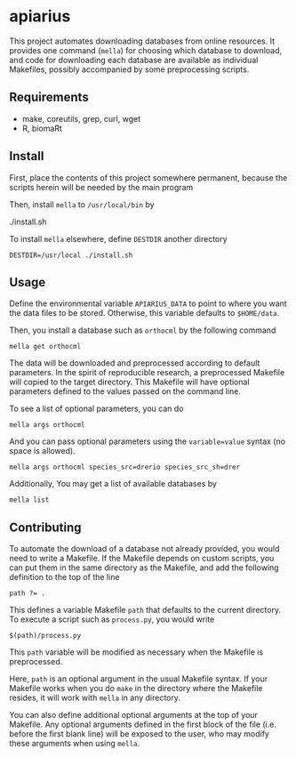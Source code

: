 # apiarius

This project automates downloading databases from online resources.
It provides one command (`mella`) for choosing which database to download, and
code for downloading each database are available as individual
Makefiles, possibly accompanied by some preprocessing scripts.

## Requirements

- make, coreutils, grep, curl, wget
- R, biomaRt

## Install

First, place the contents of this project somewhere permanent, because
the scripts herein will be needed by the main program

Then, install `mella` to `/usr/local/bin` by

   ./install.sh

To install `mella` elsewhere, define `DESTDIR` another directory

    DESTDIR=/usr/local ./install.sh

## Usage

Define the environmental variable `APIARIUS_DATA` to point to where you want the
data files to be stored. Otherwise, this variable defaults to `$HOME/data`.

Then, you install a database such as `orthocml` by the following command

    mella get orthocml

The data will be downloaded and preprocessed according to default parameters. In
the spirit of reproducible research, a preprocessed Makefile will 
copied to the target directory. This Makefile will have optional
parameters defined to the values passed on the command line.

To see a list of optional parameters, you can do

    mella args orthocml

And you can pass optional parameters using the `variable=value` syntax (no space
is allowed).

    mella args orthocml species_src=drerio species_src_sh=drer

Additionally, You may get a list of available databases by

    mella list

## Contributing

To automate the download of a database not already provided, you would need to
write a Makefile. If the Makefile depends on custom scripts, you can put them in
the same directory as the Makefile, and add the following definition to the top
of the line

    path ?= .

This defines a variable Makefile `path` that defaults to the current directory.
To execute a script such as `process.py`, you would write

    $(path)/process.py

This `path` variable will be modified as necessary when the Makefile is
preprocessed.

Here, `path` is an optional argument in the usual Makefile syntax. If your
Makefile works when you do `make` in the directory where the Makefile resides,
it will work with `mella` in any directory.

You can also define additional optional arguments at the top of your Makefile.
Any optional arguments defined in the first block of the file (i.e. before the
first blank line) will be exposed to the user, who may modify these arguments
when using `mella`.

